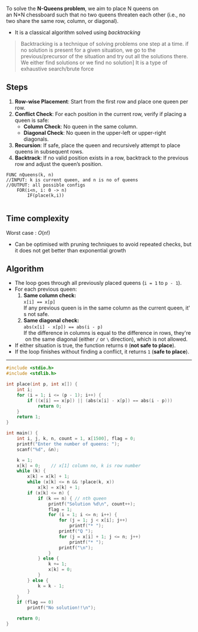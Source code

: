To solve the **N-Queens problem**, we aim to place N queens on an N×N chessboard such that no two queens threaten each other (i.e., no two share the same row, column, or diagonal).
- It is a classical algorithm solved using *backtracking*

> Backtracking is a technique of solving problems one step at a time. if no solution is present for a given situation, we go to the previous/precursor of the situation and try out all the solutions there. We either find solutions or we find no solution]
> It is a type of exhaustive search/brute force

## Steps
1. **Row-wise Placement**: Start from the first row and place one queen per row.
2. **Conflict Check**: For each position in the current row, verify if placing a queen is safe:
    - **Column Check**: No queen in the same column.
    - **Diagonal Check**: No queen in the upper-left or upper-right diagonals.
3. **Recursion**: If safe, place the queen and recursively attempt to place queens in subsequent rows.
4. **Backtrack**: If no valid position exists in a row, backtrack to the previous row and adjust the queen’s position.

```al
FUNC nQueens(k, n)
//INPUT: k is current queen, and n is no of queens
//OUTPUT: all possible configs
	FOR(i<n, i: 0 -> n)
		IF(place(k,i))
			
```
## Time complexity
Worst case : $O(n!)$
- Can be optimised with pruning techniques to avoid repeated checks, but it does not get better than exponential growth

## Algorithm

- The loop goes through all previously placed queens (`i = 1` to `p - 1`).
- For each previous queen:
    1. **Same column check:**  
        `x[i] == x[p]`  
        If any previous queen is in the same column as the current queen, it's not safe.
    2. **Same diagonal check:**  
        `abs(x[i] - x[p]) == abs(i - p)` If the difference in columns is equal to the difference in rows, they're on the same diagonal (either `/` or `\` direction), which is not allowed.
- If either situation is true, the function returns `0` (**not safe to place**).
- If the loop finishes without finding a conflict, it returns `1` (**safe to place**).

---
```c
#include <stdio.h>
#include <stdlib.h>

int place(int p, int x[]) {
    int i;
    for (i = 1; i <= (p - 1); i++) {
        if ((x[i] == x[p]) || (abs(x[i] - x[p]) == abs(i - p)))
            return 0;
    }
    return 1;
}

int main() {
    int i, j, k, n, count = 1, x[1500], flag = 0;
    printf("Enter the number of queens: ");
    scanf("%d", &n);

    k = 1;
    x[k] = 0;    // x[1] column no, k is row number
    while (k) {
        x[k] = x[k] + 1;
        while (x[k] <= n && !place(k, x))
            x[k] = x[k] + 1;
        if (x[k] <= n) {
            if (k == n) { // nth queen
                printf("Solution %d\n", count++);
                flag = 1;
                for (i = 1; i <= n; i++) {
                    for (j = 1; j < x[i]; j++)
                        printf("* ");
                    printf("Q ");
                    for (j = x[i] + 1; j <= n; j++)
                        printf("* ");
                    printf("\n");
                }
            } else {
                k += 1;
                x[k] = 0;
            }
        } else {
            k = k - 1;
        }
    }
    if (flag == 0)
        printf("No solution!!\n");

    return 0;
}
```
